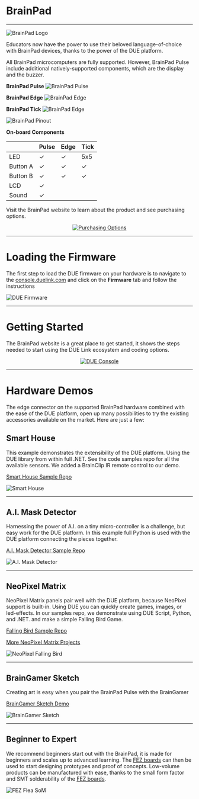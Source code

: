 ﻿# BrainPad
---
![BrainPad Logo](images/brainpad-logo.png) 

Educators now have the power to use their beloved language-of-choice with BrainPad devices, thanks to the power of the DUE platform.

All BrainPad microcomputers are fully supported. However, BrainPad Pulse include additional natively-supported components, which are the display and the buzzer.

**BrainPad Pulse**
![BrainPad Pulse](images/brainpad-pulse.png) 

**BrainPad Edge**
![BrainPad Edge](images/brainpad-edge.png) 

**BrainPad Tick**
![BrainPad Edge](images/brainpad-tick.png) 

![BrainPad Pinout](images/edge-pulse-due-pinout.png) 

**On-board Components**


|       | Pulse | Edge	| Tick
---     | ---   | ---	| ---
LED		|   ✓   |   ✓	| 5x5
Button A|   ✓   |   ✓	| ✓
Button B|   ✓   |   ✓	| ✓
LCD     |   ✓   | 
Sound   |   ✓   |    


Visit the BrainPad website to learn about the product and see purchasing options.

<div style="text-align: center;">

[![Purchasing Options](images/btn-buy.png)](https://www.brainpad.com)

</div>

---

# Loading the Firmware
The first step to load the DUE firmware on your hardware is to navigate to the [console.duelink.com](https://console.duelink.com/) and click on the **Firmware** tab and follow the instructions

![DUE Firmware](images/due-firmware.png) 

---
# Getting Started
The BrainPad website is a great place to get started, it shows the steps needed to start using the DUE Link ecosystem and coding options.


<div style="text-align: center;">

[![DUE Console](images/brainpad-lessons.png)](https://www.brainpad.com/lessons/)

</div>

---

# Hardware Demos
The edge connector on the supported BrainPad hardware combined with the ease of the DUE platform, open up many possibilities to try the existing accessories available on the market. Here are just a few:

## Smart House
This example demonstrates the extensibility of the DUE platform. Using the DUE library from within full .NET. See the code samples repo for all the available sensors. We added a BrainClip IR remote control to our demo. 

[Smart House Sample Repo](https://github.com/ghi-electronics/due-samples/tree/main/BrainPad/SmartHome)

![Smart House](images/smart-house-demo.jpg) 

---

## A.I. Mask Detector
Harnessing the power of A.I. on a tiny micro-controller is a challenge, but easy work for the DUE platform. In this example full Python is used with the DUE platform connecting the pieces together. 

[A.I. Mask Detector Sample Repo](https://github.com/ghi-electronics/due-samples/tree/main/AI-MaskDetect/python)

![A.I. Mask Detector](images/ai-mask-detect.gif) 

---
## NeoPixel Matrix 
NeoPixel Matrix panels pair well with the DUE platform, because NeoPixel support is built-in. Using DUE you can quickly create games, images, or led-effects. In our samples repo, we demonstrate using DUE Script, Python, and .NET. and make a simple Falling Bird Game.

[Falling Bird Sample Repo](https://github.com/ghi-electronics/due-samples/tree/main/NeoMatrix/16x16/FallingBird)

[More NeoPixel Matrix Projects](../software/engine/samples/neopixel-matrix.md)

![NeoPixel Falling Bird](images/falling-bird.gif) 

---
## BrainGamer Sketch
Creating art is easy when you pair the BrainPad Pulse with the BrainGamer

[BrainGamer Sketch Demo](../software/engine/samples/pulse-gamer-sketch.md)

![BrainGamer Sketch](../software/engine/samples/images/braingamer-sketch.gif)

---

## Beginner to Expert

We recommend beginners start out with the BrainPad, it is made for beginners and scales up to advanced learning. The [FEZ boards](fez.md) can then be used to start designing prototypes and proof of concepts. Low-volume products can be manufactured with ease, thanks to the small form factor and SMT solderability of the [FEZ boards](fez.md). 

![FEZ Flea SoM](images/beginner-expert.jpg) 



